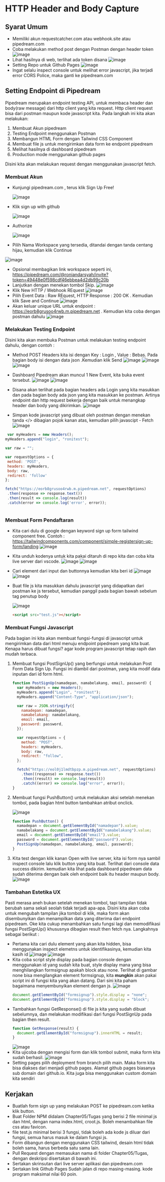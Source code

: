 # HTTP Header and Body Capture

## Syarat Umum

- Memiliki akun requestcatcher.com atau webhook.site atau pipedream.com
- Coba melakukan method post dengan Postman dengan header token
  ![image](https://user-images.githubusercontent.com/15622730/221462872-1866c9e2-2a88-4cdf-8fda-470651baf267.png)
- Lihat hasilnya di web, terlihat ada token disana
  ![image](https://user-images.githubusercontent.com/15622730/221463069-76ea716f-3445-4a4c-b312-a77031261782.png)
- Setting Repo untuk Github Pages
  ![image](https://user-images.githubusercontent.com/15622730/221463244-450beb88-2c85-48ae-9e3a-caa6742cbed5.png)
- Ingat selalu inspect console untuk melihat error javascript, jika terjadi error CORS Police, maka ganti ke pipedream.com

## Setting Endpoint di Pipedream

Pipedream merupakan endpoint testing API, untuk membaca header dan body(raw message) dari http client yang kita request. Http client request bisa dari postman maupun kode javascript kita. Pada langkah ini kita akan melakukan:

1. Membuat Akun pipedream
2. Testing Endpoint menggunakan Postman
3. Membangun HTML Form dengan Tailwind CSS Component
4. Membuat file js untuk mengirimkan data form ke endpoint pipedream
5. Melihat hasilnya di dashboard pipedream
6. Production mode menggunakan github pages

Disini kita akan melakukan request dengan menggunakan javascript fetch.

### Membuat Akun

- Kunjungi pipedream.com , terus klik Sign Up Free!

  ![image](https://user-images.githubusercontent.com/11188109/220200037-5f556ae6-3bd6-4aa3-9869-00c1d119bb51.png)

- Klik sign up with github

  ![image](https://user-images.githubusercontent.com/15622730/221463386-0cd765b3-7fd2-4b0b-98bc-2fc937d75ec1.png)

- Authorize

  ![image](https://user-images.githubusercontent.com/15622730/221463386-0cd765b3-7fd2-4b0b-98bc-2fc937d75ec1.png)

- Pilih Nama Workspace yang tersedia, ditandai dengan tanda centang hijau, kemudian klik Continue

![image](https://user-images.githubusercontent.com/15622730/221463488-bbed03f2-da3b-46a0-8fbe-dfefeacd3a5c.png)

- Opsional membagikan link workspace seperti ini, https://pipedream.com/@roniandarsyah/invite?token=49448e0f598cdf46ebbea4d2db99c20b
- Lanjutkan dengan menekan tombol Skip.
  ![image](https://user-images.githubusercontent.com/15622730/221463630-bd85c35b-75f5-497b-879c-f4c8749cdc06.png)
- Klik New HTTP / Webhook REquest
 ![image](https://user-images.githubusercontent.com/15622730/227658570-264476fa-11e8-4224-86db-f8fb8d3061f5.png)
- Pilih Event Data : Raw REquest, HTTP Response : 200 OK . Kemudian klik Save and Continue
  ![image](https://user-images.githubusercontent.com/11188109/220201352-08e86d50-0b57-4bb9-98f5-b6ff3d09d420.png)
- Akan keluar unique URL untuk endpoint : https://eorb8grusoo4rwb.m.pipedream.net . Kemudian kita coba dengan postman dahulu
  ![image](https://user-images.githubusercontent.com/15622730/227658797-44d47c71-ac0a-41cc-8274-f40f950b28b6.png)

### Melakukan Testing Endpoint

Disini kita akan membuka Postman untuk melakukan testing endpoint dahulu, dengan contoh :

- Method POST Headers kita isi dengan Key : Login , Value : Bebas. Pada bagian body isi dengan data json .Kemudian klik Send
  ![image](https://user-images.githubusercontent.com/15622730/221464077-bd145dde-fd1c-422d-aade-9d1fe18f8452.png)
  ![image](https://user-images.githubusercontent.com/15622730/221464677-6b2f43b3-0e6c-4898-92d9-a2246b0b062d.png)
  ![image](https://user-images.githubusercontent.com/15622730/227659176-723cd798-fa6b-4779-b9ad-d6934d854628.png)
  
- Dashboard Pipedream akan muncul 1 New Event, kita buka event tersebut.
  ![image](https://user-images.githubusercontent.com/11188109/220201839-cf090239-88eb-4506-8d4c-a0e57b68b4f6.png)
  ![image](https://user-images.githubusercontent.com/11188109/220201921-6e223896-90cf-4442-b242-7eba8b433aab.png)
- Disana akan terlihat pada bagian headers ada Login yang kita masukkan dan pada bagian body ada json yang kita masukkan ke postman. Artinya endpoint dan http request bekerja dengan baik untuk menangkap header dan body yang dikirimkan.
  ![image](https://user-images.githubusercontent.com/15622730/227659668-73df7823-e90e-4a1e-9b0d-dfe87c97e57a.png)
- Simpan kode javascript yang dibuat oleh postman dengan menekan tanda </> dibagian pojok kanan atas, kemudian pilih javascipt - Fetch
  ![image](https://user-images.githubusercontent.com/15622730/227659720-4aa97a82-b4d1-47bf-b799-df083fd995cd.png)

 ```javascript
  var myHeaders = new Headers();
myHeaders.append("login", "ronitest");

var raw = "";

var requestOptions = {
  method: 'POST',
  headers: myHeaders,
  body: raw,
  redirect: 'follow'
};

fetch("https://eorb8grusoo4rwb.m.pipedream.net", requestOptions)
  .then(response => response.text())
  .then(result => console.log(result))
  .catch(error => console.log('error', error));
  
  ```



### Membuat Form Pendaftaran

- Kita cari dulu di google dengan keyword sign up form tailwind component free. Contoh : https://tailwindcomponents.com/component/simple-registersign-up-form/landing
  ![image](https://user-images.githubusercontent.com/11188109/220203961-34229f29-9cce-4352-b158-bcf7ad55b6bc.png)
- Kita unduh kodenya untuk kita pakai ditaruh di repo kita dan coba kita live server dari vscode.
  ![image](https://user-images.githubusercontent.com/11188109/220204497-5616ba02-aa69-4126-bec0-6dba44c676be.png)
  ![image](https://user-images.githubusercontent.com/11188109/220204556-19245b9f-6f50-47fb-a29c-700e17196bf9.png)
- Cari element dari input dan buttonnya kemudian kita beri id
  ![image](https://user-images.githubusercontent.com/11188109/220205296-cdc9453b-58dd-4727-9d77-c5c250d3bb00.png)
  ![image](https://user-images.githubusercontent.com/11188109/220205510-205c1381-073b-451f-b29c-ede13072c333.png)
- Buat file js kita masukkan dahulu javascript yang didapatkan dari postman ke js tersebut, kemudian panggil pada bagian bawah sebelum tag penutup body

  ![image](https://user-images.githubusercontent.com/11188109/220205858-d311831a-d9d6-4cad-b8ea-94dca460121c.png)

  ```html
  <script src="test.js"></script>
  ```

### Membuat Fungsi Javascript

Pada bagian ini kita akan membuat fungsi-fungsi di javascript untuk mengirimkan data dari html menuju endpoint pipedream yang kita buat. Kenapa harus dibuat fungsi? agar kode program javascript tetap rapih dan mudah terbaca.

1. Membuat fungsi PostSignUp() yang berfungsi untuk melakukan Post Form Data Sign Up. Fungsi ini diambil dari postman, yang kita modif data inputan dari id form html.

   ```javascript
   function PostSignUp(namadepan, namabelakang, email, password) {
     var myHeaders = new Headers();
     myHeaders.append("Login", "ronitest");
     myHeaders.append("Content-Type", "application/json");

     var raw = JSON.stringify({
       namadepan: namadepan,
       namabelakang: namabelakang,
       email: email,
       password: password,
     });

     var requestOptions = {
       method: "POST",
       headers: myHeaders,
       body: raw,
       redirect: "follow",
     };

     fetch("https://eol0j1lmdtbpzp.m.pipedream.net", requestOptions)
       .then((response) => response.text())
       .then((result) => console.log(result))
       .catch((error) => console.log("error", error));
   }
   ```

2. Membuat fungsi PushButton() untuk melakukan aksi setelah menekan tombol, pada bagian html button tambahkan atribut onclick.

   ![image](https://user-images.githubusercontent.com/11188109/220208507-0d5cb2cc-4979-410c-a3e0-a804caa732c4.png)

   ```javascript
   function PushButton() {
     namadepan = document.getElementById("namadepan").value;
     namabelakang = document.getElementById("namabelakang").value;
     email = document.getElementById("email").value;
     password = document.getElementById("password").value;
     PostSignUp(namadepan, namabelakang, email, password);
   }
   ```

3. Kita test dengan klik kanan Open with live server, kita isi form nya sambil inspect console lalu klik button yang kita buat. Terlihat dari console data success dikirim. kemudian kita lihat pada dashboard pipedream data sudah diterima dengan baik oleh endpoint baik itu header maupun body.
   ![image](https://user-images.githubusercontent.com/11188109/220209051-34a4982b-9a50-4e7f-8283-760948abfc15.png)


### Tambahan Estetika UX

Pasti merasa aneh bukan setelah menekan tombol, tapi tampilan tidak berubah sama sekali seolah tidak terjadi apa-apa. Disini kita akan coba untuk mengubah tampilan jika tombol di klik, maka form akan disembunyikan dan menampilkan data yang diterima dari endpoint pipedream. Oke kita cukup menambahkan satu fungsi lagi dan memodifikasi fungsi PostSignUp() khususnya dibagian result then fetch nya. Langkahnya sebagai berikut :

- Pertama kita cari dulu element yang akan kita hidden, bisa menggunakan inspect elemetns untuk identifikasinya, kemudian kita kasih id
  ![image](https://user-images.githubusercontent.com/11188109/220210224-290cb494-de07-4eb4-b403-5c21204f3a7a.png)
  ![image](https://user-images.githubusercontent.com/11188109/220210342-a81493b4-453b-4cd1-a526-3ca1092f6ebc.png)
- Kita coba script style display pada bagian console dengan menggunakan id yang sudah kita buat, style display mana yang bisa menghilangkan formsignup apakah block atau none. Terlihat di gambar none bisa mengilangkan element formsignup, kita **mungkin** akan pakai script ini di fungsi kita yang akan datang. Dari sini kita paham bagaimana menyembunyikan element dengan js.
  ![image](https://user-images.githubusercontent.com/11188109/220210618-3961fe64-a413-4320-86e7-cdfafe640c50.png)
  ```javascript
  document.getElementById("formsignup").style.display = "none";
  document.getElementById("formsignup").style.display = "block";
  ```
- Tambahkan fungsi GetResponse() di file js kita yang sudah dibuat sebelumnya, dan melakukan modifikasi dari fungsi PostSignUp pada bagian then result.
  ```javascript
  function GetResponse(result) {
    document.getElementById("formsignup").innerHTML = result;
  }
  ```
  ![image](https://user-images.githubusercontent.com/11188109/220211123-eb372a58-7507-4bd8-b54f-2f18f50d5dd9.png)
- Kita ujicoba dengan mengisi form dan klik tombol submit, maka form kita sudah berhasil.
  ![image](https://user-images.githubusercontent.com/11188109/220211272-70eaa594-504c-40f9-9b96-633bf9f9e676.png)
- Setting pages pilih deployment from branch pilih main. Maka form kita bisa diakses dari menjadi github pages. Alamat github pages biasanya sub domain dari github.io. Kita juga bisa menggunakan custom domain kita sendiri


## Kerjakan

* Buatlah form sign up yang melakukan POST ke pipedream.com ketika klik button.
* Buat Folder NPM didalam Chapter05/Tugas yang berisi 2 file minimal js dan html, dengan nama index.html, croot.js. Boleh menambahkan file css atau favicon.
* file test.js minimal berisi 3 fungsi, tidak boleh ada kode js diluar dari fungsi, semua harus masuk ke dalam fungsi js.
* Form dibangun dengan menggunakan CSS tailwind, desain html tidak boleh sama, harus berbeda satu sama lain.
* Pull Request dengan memasukan nama di folder Chapter05/Tugas, dengan deskripsi disertakan di bawah ini.
* Sertakan skrinsutan dari live server aplikasi dan pipedream.com
* Sertakan link Github Pages Sudah jalan di repo masing-masing. kode program maksimal nilai 60 poin.

